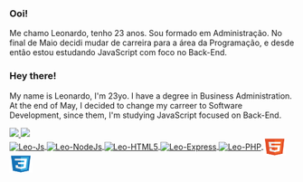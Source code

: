 ### Ooi!

Me chamo Leonardo, tenho 23 anos. Sou formado em Administração. No final de Maio decidi mudar de carreira para a área da Programação, e desde então estou estudando JavaScript com foco no Back-End.

### Hey there!

My name is Leonardo, I'm 23yo. I have a degree in Business Administration. At the end of May, I decided to change my carreer to Software Development, since them, I'm studying JavaScript focused on Back-End.

<div>
  <a href="https://github.com/lgirotogarcia">
  <img height="152em" src="https://github-readme-stats.vercel.app/api?username=lgirotogarcia&show_icons=true&theme=cobalt&include_all_commits=true&count_private=true"/>
  <img height="152em" src="https://github-readme-stats.vercel.app/api/top-langs/?username=lgirotogarcia&layout=compact&langs_count=7&theme=cobalt"/>
</div>
<div>
  <img align="center" alt="Leo-Js" height="30" width="40" src="https://cdn.jsdelivr.net/gh/devicons/devicon/icons/javascript/javascript-plain.svg">
  <img align="center" alt="Leo-NodeJs" height="30" width="40" src="https://cdn.jsdelivr.net/gh/devicons/devicon/icons/nodejs/nodejs-original.svg">
  <img align="center" alt="Leo-HTML5" height="30" width="40" src="https://cdn.jsdelivr.net/gh/devicons/devicon/icons/html5/html5-plain.svg">
  <img align="center" alt="Leo-Express" height="30" width="40" src="https://cdn.jsdelivr.net/gh/devicons/devicon/icons/express/express-original.svg">
  <img align="center" alt="Leo-PHP" height="40" width="50" src="https://cdn.jsdelivr.net/gh/devicons/devicon/icons/php/php-plain.svg" />
    <img align="center" alt="Leo-HTML" height="30" width="40" src="https://raw.githubusercontent.com/devicons/devicon/master/icons/html5/html5-original.svg">
  <img align="center" alt="Leo-CSS" height="30" width="40" src="https://raw.githubusercontent.com/devicons/devicon/master/icons/css3/css3-original.svg">
</div>
  <!-- <div style="display: inline_block"><br>
  
  <img align="center" alt="Rafa-Ts" height="30" width="40" src="https://raw.githubusercontent.com/devicons/devicon/master/icons/typescript/typescript-plain.svg">
  <img align="center" alt="Rafa-React" height="30" width="40" src="https://raw.githubusercontent.com/devicons/devicon/master/icons/react/react-original.svg">

  <img align="center" alt="Rafa-Python" height="30" width="40" src="https://raw.githubusercontent.com/devicons/devicon/master/icons/python/python-original.svg">
  <img align="center" alt="Rafa-Csharp" height="30" width="40" src="https://raw.githubusercontent.com/devicons/devicon/master/icons/csharp/csharp-original.svg">
</div> -->
<!--
**lgirotogarcia/lgirotogarcia** is a ✨ _special_ ✨ repository because its `README.md` (this file) appears on your GitHub profile.

Here are some ideas to get you started:

- 🔭 I’m currently working on ...
- 🌱 I’m currently learning ...
- 👯 I’m looking to collaborate on ...
- 🤔 I’m looking for help with ...
- 💬 Ask me about ...
- 📫 How to reach me: ...
- 😄 Pronouns: ...
- ⚡ Fun fact: ...
-->
